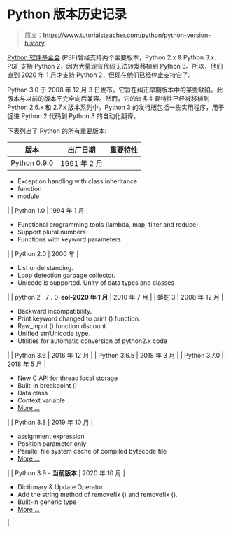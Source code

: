 # Python 版本历史记录

> 原文：<https://www.tutorialsteacher.com/python/python-version-history>

[Python 软件基金会](https://www.python.org/psf-landing/) (PSF)曾经支持两个主要版本，Python 2.x & Python 3.x. PSF 支持 Python 2，因为大量现有代码无法转发移植到 Python 3。所以，他们直到 2020 年 1 月才支持 Python 2，但现在他们已经停止支持它了。

Python 3.0 于 2008 年 12 月 3 日发布。它旨在纠正早期版本中的某些缺陷。此版本与以前的版本不完全向后兼容。然而，它的许多主要特性已经被移植到 Python 2.6.x 和 2.7.x 版本系列中。Python 3 的发行版包括一些实用程序，用于促进 Python 2 代码到 Python 3 的自动化翻译。

下表列出了 Python 的所有重要版本:

| 版本 | 出厂日期 | 重要特性 |
| --- | --- | --- |
| Python 0.9.0 | 1991 年 2 月 | 

*   Exception handling with class inheritance
*   function
*   module

 |
| Python 1.0 | 1994 年 1 月 | 

*   Functional programming tools (lambda, map, filter and reduce).
*   Support plural numbers.
*   Functions with keyword parameters

 |
| Python 2.0 | 2000 年 | 

*   List understanding.
*   Loop detection garbage collector.
*   Unicode is supported. Unity of data types and classes

 |
| python 2 . 7 . 0-**eol-2020 年 1 月** | 2010 年 7 月 |
| 蟒蛇 3 | 2008 年 12 月 | 

*   Backward incompatibility.
*   Print keyword changed to print () function.
*   Raw_input () function discount
*   Unified str/Unicode type.
*   Utilities for automatic conversion of python2.x code

 |
| Python 3.6 | 2016 年 12 月 |
| Python 3.6.5 | 2018 年 3 月 |
| Python 3.7.0 | 2018 年 5 月 | 

*   New C API for thread local storage
*   Built-in breakpoint ()
*   Data class
*   Context variable
*   [More ...](https://docs.python.org/3.7/whatsnew/3.7.html)

 |
| Python 3.8 | 2019 年 10 月 | 

*   assignment expression
*   Position parameter only
*   Parallel file system cache of compiled bytecode file
*   [More ...](https://docs.python.org/3.8/whatsnew/3.8.html)

 |
| Python 3.9 - **当前版本** | 2020 年 10 月 | 

*   Dictionary & Update Operator
*   Add the string method of removefix () and removefix ().
*   Built-in generic type
*   [More ...](https://docs.python.org/3.9/whatsnew/3.9.html)

 |